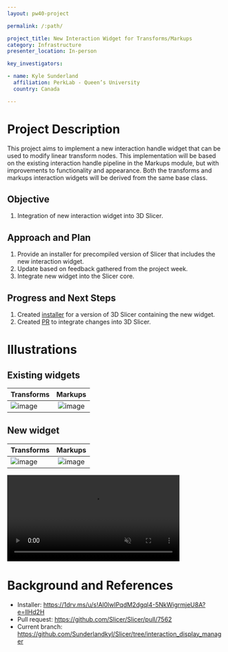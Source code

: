 ```yaml
---
layout: pw40-project

permalink: /:path/

project_title: New Interaction Widget for Transforms/Markups
category: Infrastructure
presenter_location: In-person

key_investigators:

- name: Kyle Sunderland
  affiliation: PerkLab - Queen’s University
  country: Canada

---
```


# Project Description

<!-- Add a short paragraph describing the project. -->

This project aims to implement a new interaction handle widget that can be used to modify linear transform nodes. This implementation will be based on the existing interaction handle pipeline in the Markups module, but with improvements to functionality and appearance. Both the transforms and markups interaction widgets will be derived from the same base class.

## Objective

<!-- Describe here WHAT you would like to achieve (what you will have as end result). -->

1.  Integration of new interaction widget into 3D Slicer.

## Approach and Plan

<!-- Describe here HOW you would like to achieve the objectives stated above. -->

1.  Provide an installer for precompiled version of Slicer that includes the new interaction widget.
2.  Update based on feedback gathered from the project week.
3.  Integrate new widget into the Slicer core.

## Progress and Next Steps

<!-- Update this section as you make progress, describing of what you have ACTUALLY DONE.
     If there are specific steps that you could not complete then you can describe them here, too. -->

1.  Created [installer](https://1drv.ms/u/s!Al0lwIPqdM2dgql4-5NkWigrmjeU8A?e=lIHd2H) for a version of 3D Slicer containing the new widget.
2.  Created [PR](https://github.com/Slicer/Slicer/pull/7562) to integrate changes into 3D Slicer. 

# Illustrations


## Existing widgets

| Transforms| Markups |
|----------|:-------------:|
| ![image](https://github.com/NA-MIC/ProjectWeek/assets/9222709/aa0e1abb-ee47-478e-b712-a9cfd666b311) | ![image](https://github.com/NA-MIC/ProjectWeek/assets/9222709/f65d323f-e84c-481b-94c1-1001eb209ce5) |

## New widget

| Transforms| Markups |
|----------|:-------------:|
| ![image](https://github.com/NA-MIC/ProjectWeek/assets/9222709/af25e92a-71e6-42de-b00f-21b9f1af701c) | ![image](https://github.com/NA-MIC/ProjectWeek/assets/9222709/e347f82e-ff57-4fca-86b5-b9d29414fb25) |

<video
  autoplay loop controls muted
  src="https://github.com/NA-MIC/ProjectWeek/assets/9222709/43e2d906-a8c0-4909-b357-757d41457d7a"
  style="max-height:640px; min-height: 200px">
</video>

# Background and References

<!-- If you developed any software, include link to the source code repository.
     If possible, also add links to sample data, and to any relevant publications. -->

- Installer: https://1drv.ms/u/s!Al0lwIPqdM2dgql4-5NkWigrmjeU8A?e=lIHd2H
- Pull request: https://github.com/Slicer/Slicer/pull/7562
- Current branch: <https://github.com/Sunderlandkyl/Slicer/tree/interaction_display_manager>
